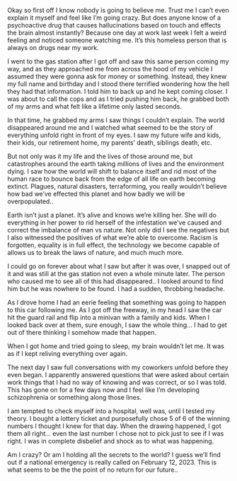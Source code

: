 Okay so first off I know nobody is going to believe me. Trust me I can’t even explain it myself and feel like I’m going crazy. But does anyone know of a psychoactive drug that causes hallucinations based on touch and effects the brain almost instantly? Because one day at work last week I felt a weird feeling and noticed someone watching me. It’s this homeless person that is always on drugs near my work. 

I went to the gas station after I got off and saw this same person coming my way, and as they approached me from across the hood of my vehicle I assumed they were gonna ask for money or something. Instead, they knew my full name and birthday and I stood there terrified wondering how the hell they had that information. I told him to back up and he kept coming closer. I was about to call the cops and as I tried pushing him back, he grabbed both of my arms and what felt like a lifetime only lasted seconds. 

In that time, he grabbed my arms I saw things I couldn’t explain. The world disappeared around me and I watched what seemed to be the story of everything unfold right in front of my eyes. I saw my future wife and kids, their kids, our retirement home, my parents’ death, siblings death, etc. 

But not only was it my life and the lives of those around me, but catastrophes around the earth taking millions of lives and the environment dying. I saw how the world will shift to balance itself and rid most of the human race to bounce back from the edge of all life on earth becoming extinct. Plagues, natural disasters, terraforming, you really wouldn’t believe how bad we’ve effected this planet and how badly we will be overpopulated.. 

Earth isn’t just a planet. It’s alive and knows we’re killing her. She will do everything in her power to rid herself of the infestation we’ve caused and correct the imbalance of man vs nature. Not only did I see the negatives but I also witnessed the positives of what we’re able to overcome. Racism is forgotten, equality is in full effect, the technology we become capable of allows us to break the laws of nature, and much much more. 

I could go on forever about what I saw but after it was over, I snapped out of it and was still at the gas station not even a whole minute later. The person who caused me to see all of this had disappeared.. I looked around to find him but he was nowhere to be found. I had a sudden, throbbing headache. 

As I drove home I had an eerie feeling that something was going to happen to this car following me. As I got off the freeway, in my head I saw the car hit the guard rail and flip into a minivan with a family and kids. When I looked back over at them, sure enough, I saw the whole thing… I had to get out of there thinking I somehow made that happen. 

When I got home and tried going to sleep, my brain wouldn’t let me. It was as if I kept reliving everything over again. 

The next day I saw full conversations with my coworkers unfold before they even began. I apparently answered questions that were asked about certain work things that I had no way of knowing and was correct, or so I was told. This has gone on for a few days now and I feel like I’m developing schizophrenia or something along those lines. 

I am tempted to check myself into a hospital, well was, until I tested my theory. I bought a lottery ticket and purposefully chose 5 of 6 of the winning numbers I thought I knew for that day. When the drawing happened, I got them all right… even the last number I chose not to pick just to see if I was right. I was in complete disbelief and shock as to what was happening. 

Am I crazy? Or am I holding all the secrets to the world? I guess we’ll find out if a national emergency is really called on February 12, 2023. This is what seems to be the the point of no return for our future..